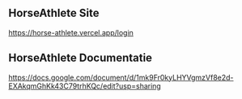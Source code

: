## HorseAthlete Site

https://horse-athlete.vercel.app/login

## HorseAthlete Documentatie

https://docs.google.com/document/d/1mk9Fr0kyLHYVgmzVf8e2d-EXAkqmGhKk43C79trhKQc/edit?usp=sharing
